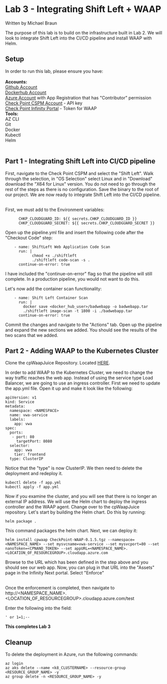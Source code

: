 # Lab 3 - Integrating Shift Left + WAAP
Written by Michael Braun<br>

The purpose of this lab is to build on the infrastructure built in Lab 2. We will look to integrate Shift Left into the CI/CD pipeline and install WAAP with Helm.


## Setup

In order to run this lab, please ensure you have:<br><br>
<b> Accounts: </b><br>
[Github Account](https://github.com)<br>
[Dockerhub Account](https://dockerhub.com) <br>
[Azure Account](https://portal.azure.com) with App Registration that has "Contributor" permission<br>
[Check Point CSPM Account](https://secure.dome9.com/) - API key<br>
[Check Point Infinity Portal](https://portal.checkpoint.com) - Token for WAAP<br>
<b>Tools:</b><br>
AZ CLI<br>
Git<br>
Docker<br>
Kubectl<br>
Helm<br>
<br>

## Part 1 - Integrating Shift Left into CI/CD pipeline

First, navigate to the Check Point CSPM and select the "Shift Left". Walk through the selection, in "OS Selection" select Linux and in "Download" download the "X64 for Linux" version. You do not need to go through the rest of the steps as there is no configuration. Save the binary to the root of our project. We are now ready to integrate Shift Left into the CI/CD pipeline. <br><br>

First, we must add to the Environment variables:

```
      CHKP_CLOUDGUARD_ID: ${{ secrets.CHKP_CLOUDGUARD_ID }}
      CHKP_CLOUDGUARD_SECRET: ${{ secrets.CHKP_CLOUDGUARD_SECRET }}
```

Open up the pipeline.yml file and insert the following code after the "Checkout Code" step:

```  
    - name: ShiftLeft Web Application Code Scan
      run: |
            chmod +x ./shiftleft
            ./shiftleft code-scan -s .
      continue-on-error: true
```

I have included the "continue-on-error" flag so that the pipeline will still complete. In a production pipeline, you would not want to do this. 

Let's now add the container scan functionality:

```
    - name: Shift Left Container Scan
      run: |
        docker save <docker_hub_user>/badwebapp -o badwebapp.tar
        ./shiftleft image-scan -t 1800 -i ./badwebapp.tar
      continue-on-error: true

```

Commit the changes and navigate to the "Actions" tab. Open up the pipeline and expand the new sections we added. You should see the results of the two scans that we added.

## Part 2 - Adding WAAP to the Kubernetes Cluster

Clone the cpWaapJuice Repository. Located [HERE](https://github.com/metalstormbass/cpWaapJuice). <br>

In order to add WAAP to the Kubernetes Cluster, we need to change the way traffic reaches the web app. Instead of using the service type Load Balancer, we are going to use an ingress controller. First we need to update the app.yml file. Open it up and make it look like the following:

```
apiVersion: v1
kind: Service
metadata:
  namespace: <NAMESPACE>
  name: vwa-service
  labels:
    app: vwa
spec: 
  ports:
   - port: 80
     targetPort: 8080
  selector:
    app: vwa
    tier: frontend
  type: ClusterIP
```

Notice that the "type" is now ClusterIP. We then need to delete the deployment and redeploy it.

```
kubectl delete -f app.yml
kubectl apply -f app.yml
```

Now if you examine the cluster, and you will see that there is no longer an external IP address. We will use the Helm chart to deploy the ingress controller and the WAAP agent. Change over to the cpWaapJuice repository. Let's start by building the Helm chart. Do this by running:

```
helm package .
```

This command packages the helm chart. Next, we can deploy it:

```
helm install cpwaap CheckPoint-WAAP-0.1.5.tgz --namespace=<NAMESPACE_NAME> --set mysvcname=vwa-service --set mysvcport=80 --set nanoToken=<CPNANO_TOKEN> --set appURL=<NAMESPACE_NAME>.<LOCATION_OF_RESOURCEGROUP>.cloudapp.azure.com
```

Browse to the URL which has been defined in the step above and you should see our web app. Now, you can plug in that URL into the "Assets" page in the Infinity Next portal. Select "Enforce" <br><br>

Once the enforcement is completed, then navigate to http://<NAMESPACE_NAME>.<LOCATION_OF_RESOURCEGROUP>.cloudapp.azure.com/test<br>

Enter the following into the field:

```
' or 1=1;--
```

<b>This completes Lab 3</b>

## Cleanup

To delete the deployment in Azure, run the following commands:

```
az login 
az aks delete --name <k8_CLUSTERNAME> --resource-group <RESOURCE_GROUP_NAME> -y
az group delete -n <RESOURCE_GROUP_NAME> -y
```



